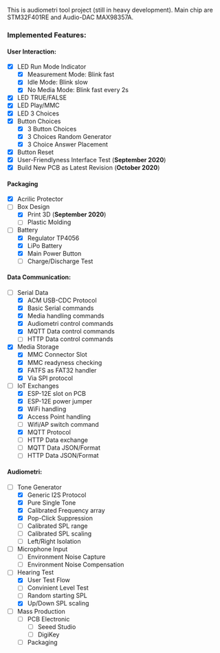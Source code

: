 This is audiometri tool project (still in heavy development).
Main chip are STM32F401RE and Audio-DAC MAX98357A.

### Implemented Features:

#### User Interaction:

- [X] LED Run Mode Indicator
	- [x] Measurement Mode: Blink fast
	- [x] Idle Mode: Blink slow
	- [x] No Media Mode: Blink fast every 2s
- [X] LED TRUE/FALSE
- [X] LED Play/MMC
- [x] LED 3 Choices
- [X] Button Choices
	- [x] 3 Button Choices
	- [x] 3 Choices Random Generator
	- [x] 3 Choice Answer Placement
- [x] Button Reset
- [x] User-Friendlyness Interface Test (**September 2020**)
- [x] Build New PCB as Latest Revision  (**October 2020**)

#### Packaging

- [x] Acrilic Protector
- [ ] Box Design
	- [x] Print 3D (**September 2020**)
	- [ ] Plastic Molding
- [ ] Battery
	- [x] Regulator TP4056
	- [x] LiPo Battery
	- [x] Main Power Button
	- [ ] Charge/Discharge Test

#### Data Communication:

- [ ] Serial Data
	- [x] ACM USB-CDC Protocol
	- [x] Basic Serial commands
	- [x] Media handling commands
	- [x] Audiometri control commands
	- [x] MQTT Data control commands
	- [ ] HTTP Data control commands

- [x] Media Storage
	- [x] MMC Connector Slot
	- [x] MMC readyness checking
	- [x] FATFS as FAT32 handler
	- [x] Via SPI protocol

- [ ] IoT Exchanges
	- [x] ESP-12E slot on PCB
	- [x] ESP-12E power jumper
	- [x] WiFi handling
	- [x] Access Point handling
	- [ ] Wifi/AP switch command
	- [x] MQTT Protocol
	- [ ] HTTP Data exchange
	- [ ] MQTT Data JSON/Format
	- [ ] HTTP Data JSON/Format

#### Audiometri:

- [ ] Tone Generator
	- [x] Generic I2S Protocol
	- [x] Pure Single Tone
	- [x] Calibrated Frequency array
	- [x] Pop-Click Suppression
	- [ ] Calibrated SPL range
	- [ ] Calibrated SPL scaling
	- [ ] Left/Right Isolation
	
- [ ] Microphone Input
	- [ ] Environment Noise Capture
	- [ ] Environment Noise Compensation

- [ ] Hearing Test
	- [x] User Test Flow
	- [ ] Convinient Level Test
	- [ ] Random starting SPL
	- [x] Up/Down SPL scaling
	
- [ ] Mass Production
	- [ ] PCB Electronic
		- [ ] Seeed Studio
		- [ ] DigiKey
	- [ ] Packaging
